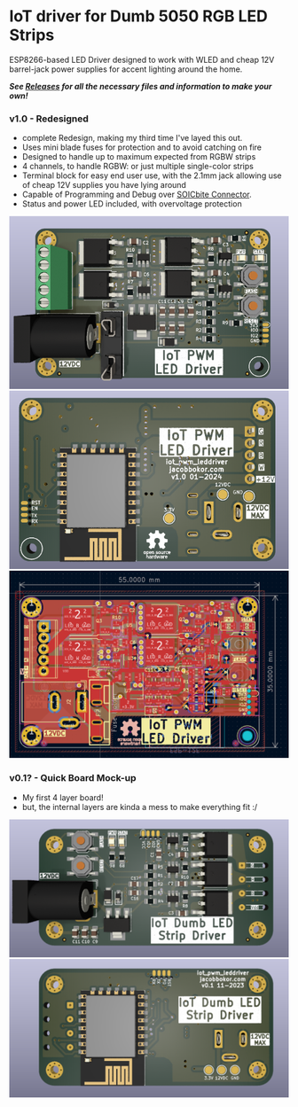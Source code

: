 # IoT driver for Dumb 5050 RGB LED Strips
ESP8266-based LED Driver designed to work with WLED and cheap 12V barrel-jack power supplies for accent lighting around the home. 

***See [Releases](https://github.com/0xjmux/iot_pwm_leddriver/releases) for all the necessary files and information to make your own!***

### v1.0 - Redesigned
* complete Redesign, making my third time I've layed this out. 
* Uses mini blade fuses for protection and to avoid catching on fire
* Designed to handle up to maximum expected from RGBW strips
* 4 channels, to handle RGBW: or just multiple single-color strips
* Terminal block for easy end user use, with the 2.1mm jack allowing use of cheap 12V supplies you have lying around
* Capable of Programming and Debug over [SOICbite Connector](https://github.com/SimonMerrett/SOICbite).
* Status and power LED included, with overvoltage protection

<p align="center">
<img alt="v1.0 PCB Render Front" src="files/PCB_v1.0_render_F.png" width="600" />
<img alt="v1.0 PCB Render Back" src="files/PCB_v1.0_render_B.png" width="600" />
<img alt="v1.0 PCB Layout" src="files/PCB_v1.0_layout_F.png" width="600" />
</p>



### v0.1? - Quick Board Mock-up
* My first 4 layer board!
* but, the internal layers are kinda a mess to make everything fit :/
 
<p align="center">
<img alt="v0.1 PCB Render Front" src="files/PCB_v0.1_render_F.png" width="600" />
<img alt="v0.1 PCB Render Back" src="files/PCB_v0.1_render_B.png" width="600" />
</p>


